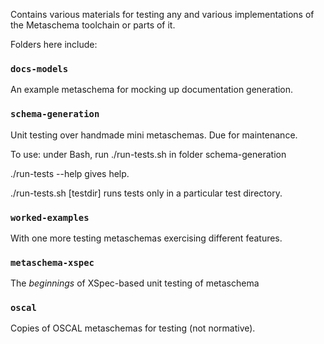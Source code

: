 Contains various materials for testing any and various implementations of the Metaschema toolchain or parts of it.

Folders here include:

### `docs-models`

An example metaschema for mocking up documentation generation.

### `schema-generation`

Unit testing over handmade mini metaschemas. Due for maintenance.

To use: under Bash, run ./run-tests.sh in folder schema-generation

./run-tests --help gives help.

./run-tests.sh [testdir] runs tests only in a particular test directory.

### `worked-examples`

With one more testing metaschemas exercising different features. 

### `metaschema-xspec`

The *beginnings* of XSpec-based unit testing of metaschema

### `oscal`

Copies of OSCAL metaschemas for testing (not normative).

